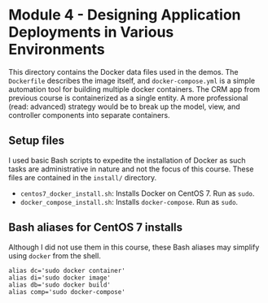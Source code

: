 # Module 4 - Designing Application Deployments in Various Environments
This directory contains the Docker data files used in the demos.
The `Dockerfile` describes the image itself, and `docker-compose.yml`
is a simple automation tool for building multiple docker containers.
The CRM app from previous course is containerized as a single entity.
A more professional (read: advanced) strategy would be to break up
the model, view, and controller components into separate containers.

## Setup files
I used basic Bash scripts to expedite the installation of Docker as
such tasks are administrative in nature and not the focus of this course.
These files are contained in the `install/` directory.
  * `centos7_docker_install.sh`: Installs Docker on CentOS 7. Run as `sudo`.
  * `docker_compose_install.sh`: Installs `docker-compose`. Run as `sudo`.

## Bash aliases for CentOS 7 installs

Although I did not use them in this course, these Bash aliases may
simplify using `docker` from the shell.

```
alias dc='sudo docker container'
alias di='sudo docker image'
alias db='sudo docker build'
alias comp='sudo docker-compose'
```
